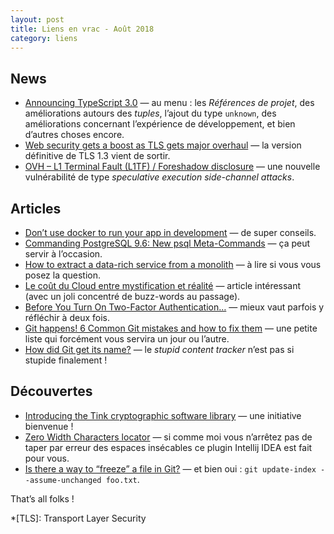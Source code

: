 ```yaml
---
layout: post
title: Liens en vrac - Août 2018
category: liens
---
```


## News

* [Announcing TypeScript 3.0](https://devblogs.microsoft.com/typescript/announcing-typescript-3-0/)
  — au menu : les _Références de projet_, des améliorations autours des _tuples_, l’ajout du type `unknown`, des améliorations concernant l’expérience de
  développement, et bien d’autres choses encore.
* [Web security gets a boost as TLS gets major overhaul](https://www.zdnet.com/article/web-security-gets-a-boost-as-tls-gets-major-overhaul/)
  — la version définitive de TLS 1.3 vient de sortir.
* [OVH – L1 Terminal Fault (L1TF) / Foreshadow disclosure](https://www.ovh.com/fr/blog/ovh-l1-terminal-fault-l1ft-foreshadow-disclosure/)
  — une nouvelle vulnérabilité de type _speculative execution side-channel attacks_.
  
## Articles

* [Don’t use docker to run your app in development](https://max.engineer/docker-in-dev)
  — de super conseils.
* [Commanding PostgreSQL 9.6: New psql Meta-Commands](https://www.compose.com/articles/commanding-postgresql-9-6-new-psql-meta-commands/)
  — ça peut servir à l’occasion.
* [How to extract a data-rich service from a monolith](https://martinfowler.com/articles/extract-data-rich-service.html)
  — à lire si vous vous posez la question.
* [Le coût du Cloud entre mystification et réalité](https://blog.ippon.fr/2018/08/20/le-cout-du-cloud/)
  — article intéressant (avec un joli concentré de buzz-words au passage).
* [Before You Turn On Two-Factor Authentication…](https://medium.com/@stuartschechter/before-you-turn-on-two-factor-authentication-27148cc5b9a1)
  — mieux vaut parfois y réfléchir à deux fois.
* [Git happens! 6 Common Git mistakes and how to fix them](https://about.gitlab.com/blog/2018/08/08/git-happens/)
  — une petite liste qui forcément vous servira un jour ou l’autre.
* [How did Git get its name?](https://initialcommit.com/blog/How-Did-Git-Get-Its-Name)
  — le _stupid content tracker_ n’est pas si stupide finalement !

## Découvertes

* [Introducing the Tink cryptographic software library](https://security.googleblog.com/2018/08/introducing-tink-cryptographic-software.html)
  — une initiative bienvenue !
* [Zero Width Characters locator](https://plugins.jetbrains.com/plugin/7448-zero-width-characters-locator)
  — si comme moi vous n’arrêtez pas de taper par erreur des espaces insécables ce plugin Intellij IDEA est fait pour vous.
* [Is there a way to “freeze” a file in Git?](https://stackoverflow.com/questions/4710249/is-there-a-way-to-freeze-a-file-in-git/30402432#30402432)
  — et bien oui : `git update-index --assume-unchanged foo.txt`.

That’s all folks !

*[TLS]: Transport Layer Security
